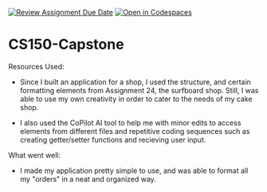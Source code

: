 [![Review Assignment Due Date](https://classroom.github.com/assets/deadline-readme-button-22041afd0340ce965d47ae6ef1cefeee28c7c493a6346c4f15d667ab976d596c.svg)](https://classroom.github.com/a/W7bqK6NI)
[![Open in Codespaces](https://classroom.github.com/assets/launch-codespace-2972f46106e565e64193e422d61a12cf1da4916b45550586e14ef0a7c637dd04.svg)](https://classroom.github.com/open-in-codespaces?assignment_repo_id=20013472)
# CS150-Capstone

Resources Used:
- Since I built an application for a shop, I used the structure, and certain formatting elements from Assignment 24, the surfboard shop. Still, I was able to use my own creativity in order to cater to the needs of my cake shop. 

- I also used the CoPilot AI tool to help me with minor edits to access elements from different files and repetitive coding sequences such as creating getter/setter functions and recieving user input. 

What went well:
- I made my application pretty simple to use, and was able to format all my "orders" in a neat and organized way.